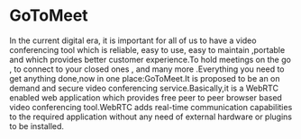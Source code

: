 # GoToMeet


In the current digital era, it is important for all of us to have a video conferencing tool which is reliable, easy to use, easy to maintain ,portable and which provides better customer experience.To hold meetings on the go , to connect to your closed ones , and many more .Everything you need to get anything done,now in one place:GoToMeet.It is proposed to be an on demand and secure video conferencing service.Basically,it is a WebRTC enabled web application which provides free peer to peer browser based video conferencing tool.WebRTC adds real-time communication capabilities to the required application without any need of external hardware or plugins to be installed.
